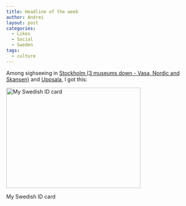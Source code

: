 ```yaml
---
title: Headline of the week
author: Andrei
layout: post
categories:
  - Likes
  - Social
  - Sweden
tags:
  - culture
---
```

Among sighseeing in [Stockholm (3 museums down - Vasa, Nordic and Skansen)][1] and [Uppsala][2], I got this:

<div class="wp-caption alignnone" style="width: 370px">
  <a href="http://media.andreineculau.com/personal/2008-sweden/09-sep/IMG_6042.JPG.php"><img title="My Swedish ID card" src="http://media.andreineculau.com/personal/2008-sweden/09-sep/image/600/IMG_6042.JPG" alt="My Swedish ID card" width="360" height="270" /></a><p class="wp-caption-text">
    My Swedish ID card
  </p>
</div>

 [1]: http://media.andreineculau.com/personal/2008-sweden/09-sep/sightseeing/
 [2]: http://media.andreineculau.com/personal/2008-sweden/09-sep/sightseeing-uppsala/